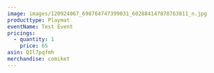 ```yaml
---
image: images/120924067_698764747399031_602884147878763811_n.jpg
producttype: Playmat
eventName: Test Event
pricings:
  - quantity: 1
    price: 65
asin: QIl7pqfmh
merchandise: comiket
---
```


